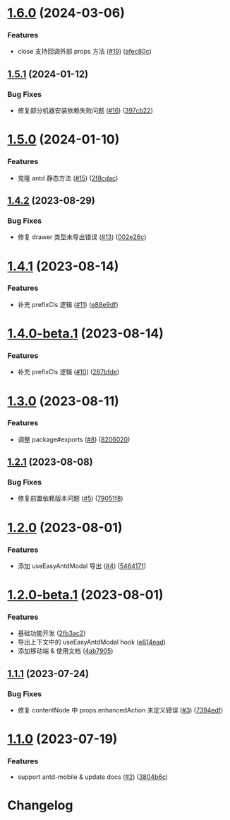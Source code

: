# [1.6.0](https://github.com/Wxh16144/easy-antd-modal/compare/v1.5.1...v1.6.0) (2024-03-06)

### Features

- close 支持回调外部 props 方法 ([#19](https://github.com/Wxh16144/easy-antd-modal/issues/19)) ([afec80c](https://github.com/Wxh16144/easy-antd-modal/commit/afec80ca37dc0379c1c0708496e244921908c461))

## [1.5.1](https://github.com/Wxh16144/easy-antd-modal/compare/v1.5.0...v1.5.1) (2024-01-12)

### Bug Fixes

- 修复部分机器安装依赖失败问题 ([#16](https://github.com/Wxh16144/easy-antd-modal/issues/16)) ([397cb22](https://github.com/Wxh16144/easy-antd-modal/commit/397cb2225b466c7a276ad012be5003926d516edd))

# [1.5.0](https://github.com/Wxh16144/easy-antd-modal/compare/v1.4.2...v1.5.0) (2024-01-10)

### Features

- 克隆 antd 静态方法 ([#15](https://github.com/Wxh16144/easy-antd-modal/issues/15)) ([2f8cdac](https://github.com/Wxh16144/easy-antd-modal/commit/2f8cdacd48efa318d563302f399947f3b6a2e46b))

## [1.4.2](https://github.com/Wxh16144/easy-antd-modal/compare/v1.4.1...v1.4.2) (2023-08-29)

### Bug Fixes

- 修复 drawer 类型未导出错误 ([#13](https://github.com/Wxh16144/easy-antd-modal/issues/13)) ([002e26c](https://github.com/Wxh16144/easy-antd-modal/commit/002e26c42282d43d908173b56a299857297454de))

# [1.4.1](https://github.com/Wxh16144/easy-antd-modal/compare/v1.3.0...v1.4.1) (2023-08-14)

### Features

- 补充 prefixCls 逻辑 ([#11](https://github.com/Wxh16144/easy-antd-modal/issues/11)) ([e88e9df](https://github.com/Wxh16144/easy-antd-modal/commit/e88e9df32a8d29c4ce3a65facad1cde24a3fc21b))

# [1.4.0-beta.1](https://github.com/Wxh16144/easy-antd-modal/compare/v1.3.0...v1.4.0-beta.1) (2023-08-14)

### Features

- 补充 prefixCls 逻辑 ([#10](https://github.com/Wxh16144/easy-antd-modal/issues/10)) ([287bfde](https://github.com/Wxh16144/easy-antd-modal/commit/287bfdede391840b3b85d3987667724fa9d29e0f))

# [1.3.0](https://github.com/Wxh16144/easy-antd-modal/compare/v1.2.1...v1.3.0) (2023-08-11)

### Features

- 调整 package#exports ([#8](https://github.com/Wxh16144/easy-antd-modal/issues/8)) ([8206020](https://github.com/Wxh16144/easy-antd-modal/commit/8206020b4aecf7289a419b57446d096ce0aa257d))

## [1.2.1](https://github.com/Wxh16144/easy-antd-modal/compare/v1.2.0...v1.2.1) (2023-08-08)

### Bug Fixes

- 修复前置依赖版本问题 ([#5](https://github.com/Wxh16144/easy-antd-modal/issues/5)) ([79051f8](https://github.com/Wxh16144/easy-antd-modal/commit/79051f8b1da3f53f10a258656e07a94df2e68fa4))

# [1.2.0](https://github.com/Wxh16144/easy-antd-modal/compare/v1.1.1...v1.2.0) (2023-08-01)

### Features

- 添加 useEasyAntdModal 导出 ([#4](https://github.com/Wxh16144/easy-antd-modal/issues/4)) ([5464171](https://github.com/Wxh16144/easy-antd-modal/commit/5464171fb50f41feb126f7885d23ec5930878056))

# [1.2.0-beta.1](https://github.com/Wxh16144/easy-antd-modal/compare/v1.1.1...v1.2.0-beta.1) (2023-08-01)

### Features

- 基础功能开发 ([2fb3ac2](https://github.com/Wxh16144/easy-antd-modal/commit/2fb3ac29b479fd27a947b1fef38b17aba3f0ebcb))
- 导出上下文中的 useEasyAntdModal hook ([e614ead](https://github.com/Wxh16144/easy-antd-modal/commit/e614ead7b310c0fecf547fea9266fbc71d19c032))
- 添加移动端 & 使用文档 ([4ab7905](https://github.com/Wxh16144/easy-antd-modal/commit/4ab790594c3c250226a798a7fec42b36dcc15caf))

## [1.1.1](https://github.com/Wxh16144/easy-antd-modal/compare/v1.1.0...v1.1.1) (2023-07-24)

### Bug Fixes

- 修复 contentNode 中 props.enhancedAction 未定义错误 ([#3](https://github.com/Wxh16144/easy-antd-modal/issues/3)) ([7394edf](https://github.com/Wxh16144/easy-antd-modal/commit/7394edf066456d054846673a0efa6ae66a2e182d))

# [1.1.0](https://github.com/Wxh16144/easy-antd-modal/compare/v1.0.0...v1.1.0) (2023-07-19)

### Features

- support antd-mobile & update docs ([#2](https://github.com/Wxh16144/easy-antd-modal/issues/2)) ([3804b6c](https://github.com/Wxh16144/easy-antd-modal/commit/3804b6cd7a50c0dfe3b4b2fa8ab5ee92cd302f10))

# Changelog
